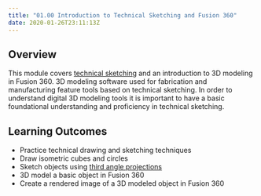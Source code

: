 ```yaml
---
title: "01.00 Introduction to Technical Sketching and Fusion 360"
date: 2020-01-26T23:11:13Z
---
```


## Overview

This module covers [technical sketching](../../../../drawing/technical-sketching.md) and an introduction to 3D modeling in Fusion 360. 3D modeling software used for fabrication and manufacturing feature tools based on technical sketching. In order to understand digital 3D modeling tools it is important to have a basic foundational understanding and proficiency in technical sketching.

## Learning Outcomes

- Practice technical drawing and sketching techniques
- Draw isometric cubes and circles
- Sketch objects using [third angle projections](../../../../drawing/third-angle-projection.md)
- 3D model a basic object in Fusion 360
- Create a rendered image of a 3D modeled object in Fusion 360
